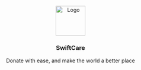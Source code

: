 <!-- PROJECT LOGO -->
<br />
<div align="center">
  <a href="https://github.com/othneildrew/Best-README-Template">
    <img src="[images/logo.png](https://firebasestorage.googleapis.com/v0/b/swiftcare-86318.appspot.com/o/assets%2FSwiftCare.jpg?alt=media&token=949a822c-e1b3-4dd0-bd30-5178c92c48f3)" alt="Logo" width="80" height="80">
  </a>

  <h3 align="center">SwiftCare</h3>

  <p align="center">
    Donate with ease, and make the world a better place
    <br />
  </p>
</div>
